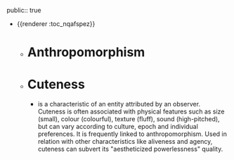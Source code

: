 public:: true

- {{renderer :toc_nqafspez}}
	- # Anthropomorphism
	- # Cuteness
		- is a characteristic of an entity attributed by an observer. Cuteness is often associated with physical features such as size (small), colour (colourful), texture (fluff), sound (high-pitched), but can vary according to culture, epoch and individual preferences. It is frequently linked to anthropomorphism. Used in relation with other characteristics like aliveness and agency, cuteness can subvert its "aestheticized powerlessness" quality.